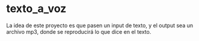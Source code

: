 # texto_a_voz
La idea de este proyecto es que pasen un input de texto, y el output sea un archivo mp3, donde se reproducirá lo que dice en el texto. 
